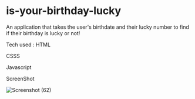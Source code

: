 # is-your-birthday-lucky
 An application that takes the user's birthdate and their lucky number to find if their birthday is lucky or not!

Tech used :
HTML

CSSS

Javascript

ScreenShot

![Screenshot (62)](https://user-images.githubusercontent.com/38324946/196237991-16459472-6179-4cbf-8c6f-b3121263bdab.png)

